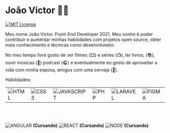 
# João Victor 👩‍💻

[![MIT License](https://img.shields.io/badge/LinkedIn-0077B5?style=for-the-badge&logo=linkedin&logoColor=white)](https://www.linkedin.com/in/jvictordels/)


Meu nome João Victor. Front-End Developer 2021. Meu sonho é poder contribuir e aumentar minhas habilidades com projetos open source, obter mais conhecimento e técnicas como desenvolvedor.

No meu tempo livre gosto de ver filmes (🎞️) e séries (📺), ler livros, (📚), ouvir músicas (🎵) podcast (🎧) e eventualmente eu gosto de aproveitar a vida com minha esposa, amigos com uma cerveja (🍺).

Habilidades:
<table>
  <tr>
    <td valign="top"><img alt="HTML" src="https://img.shields.io/badge/HTML5-E34F26?style=for-the-badge&logo=html5&logoColor=white" /></td>
    <td valign="top"><img alt="CSS3" src="https://img.shields.io/badge/CSS3-1572B6?style=for-the-badge&logo=css3&logoColor=white" /> </td>
    <td valign="top"><img alt="JAVASCRIPT" src="https://img.shields.io/badge/JavaScript-323330?style=for-the-badge&logo=javascript&logoColor=F7DF1E" /> </td>
    <td valign="top"><img alt="PHP" src="https://img.shields.io/badge/-PHP-442244.svg?logo=php&style=flat" /> </td>
    <td valign="top"><img alt="LARAVEL" src="https://img.shields.io/badge/Laravel-FF2D20?style=flat-square&logo=Laravel&logoColor=white" /></td>
    <td valign="top"><img alt="FIGMA" src="https://img.shields.io/badge/Figma-F24E1E?style=for-the-badge&logo=figma&logoColor=white" /></td>
    
    
  </tr>
</table>

<br>
<br>

<img alt="ANGULAR" src="https://img.shields.io/badge/Angular-DD0031?style=for-the-badge&logo=angular&logoColor=white" /> <strong>(Cursando)</strong>
<img alt="REACT" src="https://img.shields.io/badge/React-20232A?style=for-the-badge&logo=react&logoColor=61DAFB" /> <strong>(Cursando)</strong>
<img alt="NODE" src="https://img.shields.io/badge/Node.js-43853D?style=for-the-badge&logo=node.js&logoColor=white" /> <strong>(Cursando)</strong>
